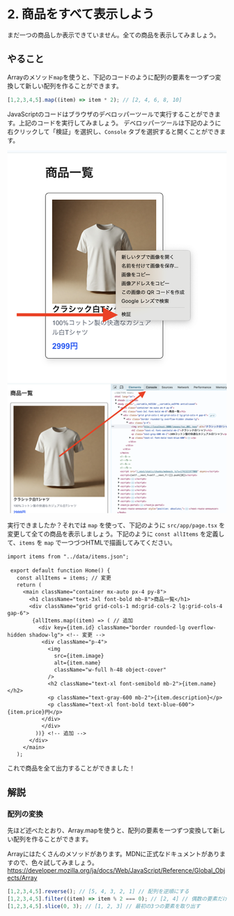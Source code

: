# 2. 商品をすべて表示しよう

まだ一つの商品しか表示できていません。全ての商品を表示してみましょう。

## やること

Arrayのメソッド`map`を使うと、下記のコードのように配列の要素を一つずつ変換して新しい配列を作ることができます。

```ts
[1,2,3,4,5].map((item) => item * 2); // [2, 4, 6, 8, 10]
```

JavaScriptのコードはブラウザのデベロッパーツールで実行することができます。上記のコードを実行してみましょう。
デベロッパーツールは下記のように右クリックして「検証」を選択し、`Console` タブを選択すると開くことができます。

![open-developer-tool-1](./images/open-developer-tool-1.png)
![open-developer-tool-2](./images/open-developer-tool-2.png)


実行できましたか？それでは `map` を使って、下記のように `src/app/page.tsx` を変更して全ての商品を表示しましょう。下記のように `const allItems` を定義して、`items` を `map` で一つづつHTMLで描画してみてください。

```tsx
import items from "../data/items.json";

 export default function Home() {
   const allItems = items; // 変更
   return (
     <main className="container mx-auto px-4 py-8">
       <h1 className="text-3xl font-bold mb-8">商品一覧</h1>
       <div className="grid grid-cols-1 md:grid-cols-2 lg:grid-cols-4 gap-6">
        {allItems.map((item) => ( // 追加
          <div key={item.id} className="border rounded-lg overflow-hidden shadow-lg"> <!-- 変更 -->
           <div className="p-4">
             <img
               src={item.image}
               alt={item.name}
               className="w-full h-48 object-cover"
             />
             <h2 className="text-xl font-semibold mb-2">{item.name}</h2>
             <p className="text-gray-600 mb-2">{item.description}</p>
             <p className="text-xl font-bold text-blue-600">{item.price}円</p>
           </div>
           </div>
         ))} <!-- 追加 -->
       </div>
     </main>
   );
```

これで商品を全て出力することができました！

## 解説

### 配列の変換

先ほど述べたとおり、Array.mapを使うと、配列の要素を一つずつ変換して新しい配列を作ることができます。

Arrayにはたくさんのメソッドがあります。MDNに正式なドキュメントがありますので、色々試してみましょう。
https://developer.mozilla.org/ja/docs/Web/JavaScript/Reference/Global_Objects/Array

```ts
[1,2,3,4,5].reverse(); // [5, 4, 3, 2, 1] // 配列を逆順にする
[1,2,3,4,5].filter((item) => item % 2 === 0); // [2, 4] // 偶数の要素だけを取り出す
[1,2,3,4,5].slice(0, 3); // [1, 2, 3] // 最初の3つの要素を取り出す
```
